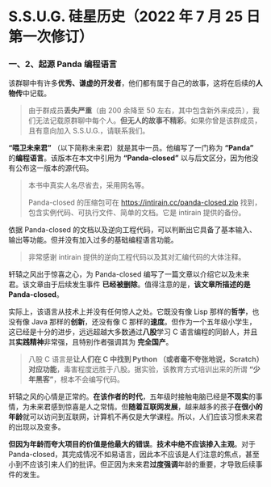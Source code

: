 # S.S.U.G. 硅星历史（2022 年 7 月 25 日第一次修订）

### 一、2、起源 Panda 编程语言

该群聊中有许多**优秀、谦虚的开发者**，他们都有属于自己的故事，这将在后续的**人物传**中记载。

> 由于群成员**丢失严重**（由 200 余降至 50 左右，其中包含新外来成员），我们无法记载原群聊中每个人。**但无人的故事不精彩**。如果你曾是该群成员，且有意向加入 S.S.U.G.，请联系我们。

**“喂卫未来君”** （以下简称未来君）就是其中一员。他编写了一门称为 **“Panda”** 的**编程语言**。该版本在本文中引用为 **“Panda-closed”** 以与后文区分，因为他没有公布这一版本的源代码。

> 本书中真实人名尽省去，采用网名等。
>
> Panda-closed 的压缩包可在 https://intirain.cc/panda-closed.zip 找到，包含实例代码、可执行文件、简单的文档。它是 intirain 提供的备份。

依据 Panda-closed 的文档以及逆向工程代码，可以判断出它具备了基本输入、输出等功能。但并没有加入过多的基础编程语言功能。

> 非常感谢 intirain 提供的逆向工程代码以及其对汇编代码的大体注释。

轩辕之风出于惊喜之心，为 Panda-closed 编写了一篇文章以介绍它以及未来君。该文章由于后续发生事件 **已经被删除**。值得注意的是，**该文章所描述的是 Panda-closed**。

实际上，该语言从技术上并没有任何惊人之处。它既没有像 Lisp 那样的**哲学**，也没有像 Java 那样的**创新**，还没有像 C 那样的**速度**。但作为一个五年级小学生，这已经是十分的进步，远远超越大多数通过**八股**学习 C 语言编程的同龄人，并且其**实践精神**非常强，且特别作者强调其为 **完全国产**。

> 八股 C 语言是**让人们在 C 中找到 Python （或者毫不夸张地说，Scratch）对应功能**，毒害程度远胜于八股。据实验，该教育方式培训出来的所谓 **“少年黑客”**，根本不会编写代码。

轩辕之风的心情是正常的。**在该作者的时代**，五年级时接触电脑已经是**不现实**的事情，为未来君感到惊喜是人之常情。但**随着互联网发展**，越来越多的孩子**在很小的年龄**就可以访问到互联网，计算机不再仅是大学课程。所以，人们应该习惯未来君的出现以及变多。

**但因为年龄而夸大项目的价值是他最大的错误**。**技术中绝不应该掺入主观**。对于 Panda-closed，其完成情况不如易语言，因此本不应该是人们注意的焦点，甚至小到不应该引来人们的批评。但正因为未来君**过度强调**年龄的重要，才导致后续事件的发生。
